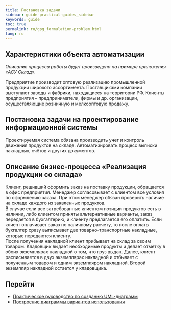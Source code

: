```yaml
---
title: Постановка задачи
sidebar: guide-practical-guides_sidebar
keywords: guide
toc: true
permalink: ru/gpg_formulation-problem.html
lang: ru
---
```


## Характеристики объекта автоматизации

_Описание процесса работы будет произведено на примере приложения «АСУ Склад»._

Предприятие производит оптовую реализацию промышленной продукции широкого ассортимента. Поставщиками компании выступают заводы и фабрики, находящиеся на территории РФ. Клиенты предприятия – предприниматели, фирмы и др. организации, осуществляющие розничную и мелкооптовую продажу.

## Постановка задачи на проектирование информационной системы

Проектируемая система обязана производить учет и контроль движения продуктов на складе. Автоматизировать процесс выписки накладных, счётов и других документов.

## Описание бизнес-процесса «Реализация продукции со склада»

Клиент, решивший оформить заказ на поставку продукции, обращается в офис предприятия. Менеджер согласовывает с клиентом все условия по оформлению заказа. При этом менеджер обязан проверить наличие на складе каждого из заявленных продуктов.  
В случае если все затребованные клиентом позиции продуктов есть в наличии, либо клиентом приняты альтернативные варианты, заказ передается в бухгалтерию, и клиенту предлагается его оплатить.
Если клиент оплачивает заказ по наличному расчету, то после оплаты бухгалтер сразу выписывает две товарно-транспортные накладные, которые передаются клиенту.  
После получения накладной клиент прибывает на склад за своим товаром. Кладовщик выдает необходимые продукты и делает отметку в обоих экземплярах накладной о том, что груз выдан. Далее, клиент расписывается в двух экземплярах накладной и отбывает с полученным товаром и одним экземпляром накладной. Второй экземпляр накладной остается у кладовщика.

## Перейти

* <i class="fa fa-arrow-left" aria-hidden="true"></i> [Практическое руководство по созданию UML-диаграмм](gpg_practical-guides-uml.html)
* [Построение диаграммы вариантов использования](gpg_use-case-diagram.html) <i class="fa fa-arrow-right" aria-hidden="true"></i>
